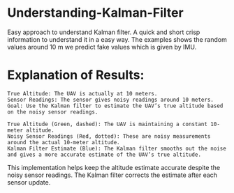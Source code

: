 # Understanding-Kalman-Filter
Easy approach to understand Kalman filter. A quick and short crisp information to understand it in a easy way. The examples shows the random values around 10 m we predict fake values which is given by IMU.


# Explanation of Results:

    True Altitude: The UAV is actually at 10 meters.
    Sensor Readings: The sensor gives noisy readings around 10 meters.
    Goal: Use the Kalman filter to estimate the UAV’s true altitude based on the noisy sensor readings.

    True Altitude (Green, dashed): The UAV is maintaining a constant 10-meter altitude.
    Noisy Sensor Readings (Red, dotted): These are noisy measurements around the actual 10-meter altitude.
    Kalman Filter Estimate (Blue): The Kalman filter smooths out the noise and gives a more accurate estimate of the UAV’s true altitude.

This implementation helps keep the altitude estimate accurate despite the noisy sensor readings. The Kalman filter corrects the estimate after each sensor update.
